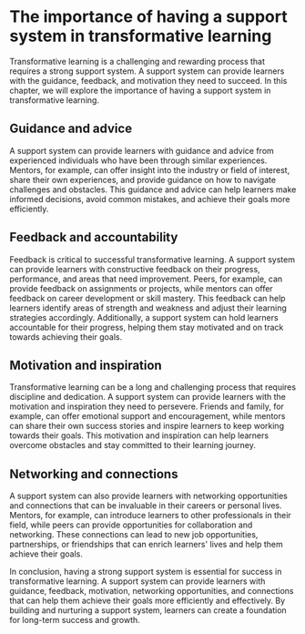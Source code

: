 The importance of having a support system in transformative learning
==========================================================================================================

Transformative learning is a challenging and rewarding process that requires a strong support system. A support system can provide learners with the guidance, feedback, and motivation they need to succeed. In this chapter, we will explore the importance of having a support system in transformative learning.

Guidance and advice
-------------------

A support system can provide learners with guidance and advice from experienced individuals who have been through similar experiences. Mentors, for example, can offer insight into the industry or field of interest, share their own experiences, and provide guidance on how to navigate challenges and obstacles. This guidance and advice can help learners make informed decisions, avoid common mistakes, and achieve their goals more efficiently.

Feedback and accountability
---------------------------

Feedback is critical to successful transformative learning. A support system can provide learners with constructive feedback on their progress, performance, and areas that need improvement. Peers, for example, can provide feedback on assignments or projects, while mentors can offer feedback on career development or skill mastery. This feedback can help learners identify areas of strength and weakness and adjust their learning strategies accordingly. Additionally, a support system can hold learners accountable for their progress, helping them stay motivated and on track towards achieving their goals.

Motivation and inspiration
--------------------------

Transformative learning can be a long and challenging process that requires discipline and dedication. A support system can provide learners with the motivation and inspiration they need to persevere. Friends and family, for example, can offer emotional support and encouragement, while mentors can share their own success stories and inspire learners to keep working towards their goals. This motivation and inspiration can help learners overcome obstacles and stay committed to their learning journey.

Networking and connections
--------------------------

A support system can also provide learners with networking opportunities and connections that can be invaluable in their careers or personal lives. Mentors, for example, can introduce learners to other professionals in their field, while peers can provide opportunities for collaboration and networking. These connections can lead to new job opportunities, partnerships, or friendships that can enrich learners' lives and help them achieve their goals.

In conclusion, having a strong support system is essential for success in transformative learning. A support system can provide learners with guidance, feedback, motivation, networking opportunities, and connections that can help them achieve their goals more efficiently and effectively. By building and nurturing a support system, learners can create a foundation for long-term success and growth.
